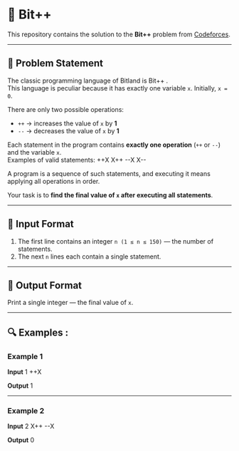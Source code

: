 # 🚀 Bit++ 

This repository contains the solution to the **Bit++** problem from [Codeforces](https://codeforces.com/problemset/problem/282/A).

---

## 📖 Problem Statement

The classic programming language of Bitland is Bit++ .  
This language is peculiar because it has exactly one variable `x`. Initially, `x = 0`.

There are only two possible operations:

- `++` → increases the value of `x` by **1**
- `--` → decreases the value of `x` by **1**

Each statement in the program contains **exactly one operation** (`++` or `--`) and the variable `x`.  
Examples of valid statements:
++X
X++
--X
X--

A program is a sequence of such statements, and executing it means applying all operations in order.

Your task is to **find the final value of `x` after executing all statements**.

---

## 📝 Input Format

1. The first line contains an integer `n (1 ≤ n ≤ 150)` — the number of statements.
2. The next `n` lines each contain a single statement.

---

## 📝 Output Format

Print a single integer — the final value of `x`.

---

## 🔍 Examples :

### Example 1

**Input**
1
++X

**Output**
1

---

### Example 2

**Input**
2
X++
--X

**Output**
0

